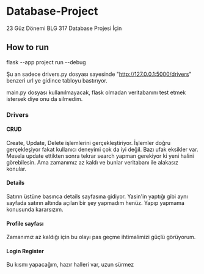 # Database-Project
23 Güz Dönemi BLG 317 Database Projesi İçin
## How to run
flask --app project run --debug

Şu an sadece drivers.py dosyası sayesinde "http://127.0.0.1:5000/drivers" benzeri url ye gidince tabloyu bastırıyor.

main.py dosyası kullanılmayacak, flask olmadan veritabanını test etmek istersek diye onu da silmedim.

### Drivers
#### CRUD
Create, Update, Delete işlemlerini gerçekleştiriyor.
İşlemler doğru gerçekleşiyor fakat kullanıcı deneyimi çok da iyi değil. Bazı ufak eksikler var. 
Mesela update ettikten sonra tekrar search yapman gerekiyor ki yeni halini görebilesin.
Ama zamanımız az kaldı ve bunlar veritabanı ile alakasız konular.

#### Details
Satırın üstüne basınca details sayfasına gidiyor. Yasin'in yaptığı gibi aynı sayfada satırın altında açılan bir şey yapmadım henüz.
Yapıp yapmama konusunda kararsızım.
#### Profile sayfası
Zamanımız az kaldığı için bu olayı pas geçme ihtimalimizi güçlü görüyorum.
#### Login Register
Bu kısmı yapacağım, hazır halleri var, uzun sürmez

